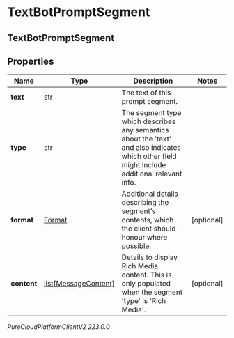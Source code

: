 # TextBotPromptSegment

## TextBotPromptSegment

## Properties

|Name | Type | Description | Notes|
|------------ | ------------- | ------------- | -------------|
| **text** | str | The text of this prompt segment. | |
| **type** | str | The segment type which describes any semantics about the &#39;text&#39; and also indicates which other field might include additional relevant info. | |
| **format** | [Format](Format) | Additional details describing the segment’s contents, which the client should honour where possible. | [optional] |
| **content** | [list[MessageContent]](MessageContent) | Details to display Rich Media content. This is only populated when the segment &#39;type&#39; is &#39;Rich Media&#39;. | [optional] |



_PureCloudPlatformClientV2 223.0.0_
